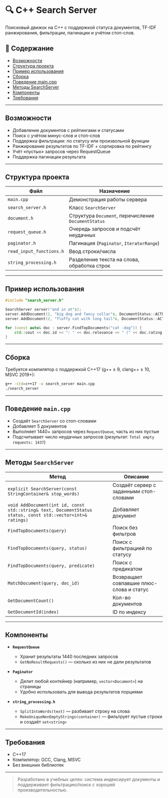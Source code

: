 # 🔍 C++ Search Server

Поисковый движок на C++ с поддержкой статуса документов, TF-IDF ранжирования, фильтрации, пагинации и учётом стоп-слов.

## 📑 Содержание

- [Возможности](#возможности)
- [Структура проекта](#структура-проекта)
- [Пример использования](#пример-использования)
- [Сборка](#сборка)
- [Поведение main.cpp](#поведение-maincpp)
- [Методы SearchServer](#методы-searchserver)
- [Компоненты](#компоненты)
- [Требования](#требования)

---

## Возможности

- Добавление документов с рейтингами и статусами
- Поиск с учётом минус-слов и стоп-слов
- Поддержка фильтрации: по статусу или произвольной функции
- Ранжирование результатов по TF-IDF + сортировка по рейтингу
- Учёт «пустых» запросов через RequestQueue
- Поддержка пагинации результата

---

## Структура проекта

| Файл | Назначение |
|------|------------|
| `main.cpp` | Демонстрация работы сервера |
| `search_server.h` | Класс `SearchServer` |
| `document.h` | Структура `Document`, перечисление `DocumentStatus` |
| `request_queue.h` | Очередь запросов и подсчёт неудачных |
| `paginator.h` | Пагинация (`Paginator`, `IteratorRange`) |
| `read_input_functions.h` | Ввод строки/числа |
| `string_processing.h` | Разделение текста на слова, обработка строк |

---

## Пример использования

```cpp
#include "search_server.h"

SearchServer server("and in at"s);
server.AddDocument(1, "big dog and fancy collar"s, DocumentStatus::ACTUAL, {8, 3, 7});
server.AddDocument(2, "fluffy cat with long tail"s, DocumentStatus::ACTUAL, {5, 5, 5});

for (const auto& doc : server.FindTopDocuments("cat -dog")) {
    std::cout << doc.id << ": " << doc.relevance << " (" << doc.rating << ")" << std::endl;
}
```

---

## Сборка

Требуется компилятор с поддержкой C++17 (g++ ≥ 9, clang++ ≥ 10, MSVC 2019+):

```bash
g++ -std=c++17 -o search_server main.cpp
./search_server
```

---

## Поведение `main.cpp`

- Создаёт `SearchServer` со стоп-словами
- Добавляет 5 документов
- Выполняет 1440+ запросов через `RequestQueue`, часть из них пустые
- Подсчитывает число неудачных запросов (результат: `Total empty requests: 1437`)

---

## Методы `SearchServer`

| Метод | Описание |
|-------|----------|
| `explicit SearchServer(const StringContainer& stop_words)` | Создаёт сервер с заданными стоп-словами |
| `void AddDocument(int id, const std::string& text, DocumentStatus status, const std::vector<int>& ratings)` | Добавляет документ |
| `FindTopDocuments(query)` | Поиск без фильтров |
| `FindTopDocuments(query, status)` | Поиск с фильтрацией по статусу |
| `FindTopDocuments(query, predicate)` | Поиск с предикатом |
| `MatchDocument(query, doc_id)` | Возвращает совпавшие плюс-слова и статус |
| `GetDocumentCount()` | Кол-во документов |
| `GetDocumentId(index)` | ID по индексу |

---

## Компоненты

- **`RequestQueue`**
  - Хранит результаты 1440 последних запросов
  - `GetNoResultRequests()` — сколько из них не дали результатов

- **`Paginator`**
  - Делит любой контейнер (например, `vector<Document>`) на страницы
  - Удобно использовать для вывода результатов порциями

- **`string_processing.h`**
  - `SplitIntoWords(text)` — разбивает строку на слова
  - `MakeUniqueNonEmptyStrings(container)` — фильтрует пустые строки и создаёт `set<string>`

---

## Требования

- C++17
- Компилятор: GCC, Clang, MSVC
- Без внешних библиотек

---

> Разработано в учебных целях: система индексирует документы и поддерживает фильтрацию/поиск с хорошей производительностью.